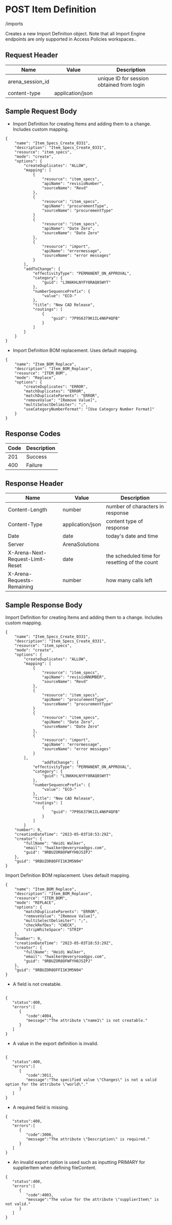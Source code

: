 # POST Item Definition


/imports

Creates a new  Import Definition object.  Note that all Import Engine endpoints are only supported in Access Policies workspaces..

## Request Header

| Name | Value | Description |
|  --- |  --- |  --- | 
| arena_session_id |   | unique ID for session obtained from login |
| content\-type | application/json |   |

## Sample Request Body
* Import Definition for creating Items and adding them to a change. Includes custom mapping.

```
{
    "name": "Item_Specs_Create_0331",
    "description": "Item_Specs_Create_0331",
    "resource": "item_specs",
    "mode": "create",
    "options": {
        "createDuplicates": "ALLOW",
        "mapping": [
            {
                "resource": "item_specs",
                "apiName": "revisioNumber",
                "sourceName": "Revd"
            },
            {
                "resource": "item_specs",
                "apiName": "procurementType",
                "sourceName": "procurementType"
            }
            {
                "resource": "item_specs",
                "apiName": "Date Zero",
                "sourceName": "Date Zero"
            },
            {
                "resource": "import",
                "apiName": "errormessage",
                "sourceName": "error messages"
            }
        ],
        "addToChange": {
            "effectivityType": "PERMANENT_ON_APPROVAL",
            "category": {
                "guid": "L3N6KHLNYFY8RAQ8SWYT"
            },
            "numberSequencePrefix": {
                "value": "ECO-"
            },
            "title": "New CAD Release",
            "routings": [
                {
                    "guid": "7P9S6379K1IL4N6P4QFB"
                }
            ]
        }
    }
}
```
* Import Definition BOM replacement.  Uses default mapping.

```
{
    "name": "Item_BOM_Replace",
    "description": "Item_BOM_Replace",
    "resource": "ITEM_BOM",
    "mode": "Replace",
    "options": {    
        "createDuplicates": "ERROR",
        "matchDuplicates": "ERROR",
        "matchDuplicateParents": "ERROR",
        "removeValue": "[Remove Value]",
        "multiSelectDelimiter": ";",
        "useCategoryNumberFormat": "[Use Category Number Format]"
    }
}
```
## Response Codes

| Code | Description |
|  --- |  --- | 
| 201 | Success |
| 400 | Failure |

## Response Header

| Name | Value | Description |
|  --- |  --- |  --- | 
| Content\-Length | number | number of characters in response |
| Content\-Type | application/json | content type of response |
| Date | date | today's date and time |
| Server | ArenaSolutions |   |
| X\-Arena\-Next\-Request\-Limit\-Reset  | date | the scheduled time for resetting of the count |
| X\-Arena\-Requests\-Remaining  | number | how many calls left |

## Sample Response Body
Import Definition for creating Items and adding them to a change. Includes custom mapping.

```
{
    "name": "Item_Specs_Create_0331",
    "description": "Item_Specs_Create_0331",
    "resource": "item_specs",
    "mode": "create",
    "options": {
        "createDuplicates": "ALLOW",
        "mapping": [
            {
                "resource": "item_specs",
                "apiName": "revisioNNUMBER",
                "sourceName": "Revd"
            },
            {
                "resource": "item_specs",
                "apiName": "procurementType",
                "sourceName": "procurementType"
            }
            {
                "resource": "item_specs",
                "apiName": "Date Zero",
                "sourceName": "Date Zero"
            },
            {
                "resource": "import",
                "apiName": "errormessage",
                "sourceName": "error messages"
            }
        ],
                "addToChange": {
            "effectivityType": "PERMANENT_ON_APPROVAL",
            "category": {
                "guid": "L3N6KHLNYFY8RAQ8SWYT"
            },
            "numberSequencePrefix": {
                "value": "ECO-"
            },
            "title": "New CAD Release",
            "routings": [
                {
                    "guid": "7P9S6379K1IL4N6P4QFB"
                }
            ]
        }
    "number": 9,
    "creationDateTime": "2023-05-03T18:53:29Z",
    "creator": {
        "fullName": "Heidi Walker",
        "email": "hwalker@everyroadgps.com",
        "guid": "9RBUZOR8OFWFYH0JSIPJ"
    },
    "guid": "9RBUZOR8OFFI1K3M5N94"
}

```
Import Definition BOM replacement.  Uses default mapping.

```
{
    "name": "Item_BOM_Replace",
    "description": "Item_BOM_Replace",
    "resource": "ITEM_BOM",
    "mode": "REPLACE",
    "options": {
        "matchDuplicateParents": "ERROR",
        "removeValue": "[Remove Value]",
        "multiSelectDelimiter": ";",
        "checkRefDes": "CHECK",
        "stripWhiteSpace": "STRIP"
    },
    "number": 9,
    "creationDateTime": "2023-05-03T18:53:29Z",
    "creator": {
        "fullName": "Heidi Walker",
        "email": "hwalker@everyroadgps.com",
        "guid": "9RBUZOR8OFWFYH0JSIPJ"
    },
    "guid": "9RBUZOR8OFFI1K3M5N94"
}
```
* A field is not creatable. 

```

{  
   "status":400,
   "errors":[  
      {  
         "code":4004,
         "message":"The attribute \"name1\" is not creatable."
      }
   ]
}
```
* A value in the export definition is invalid.

```

{  
   "status":400,
   "errors":[  
      {  
         "code":3011,
         "message":"The specified value \"Changes\" is not a valid option for the attribute \"world\"."
      }
   ]
}
```
* A required field is missing.

```
{  
   "status":400,
   "errors":[  
      {  
         "code":3006,
         "message":"The attribute \"Description\" is required."
      }
   ]
}
```
* An invalid export option is used such as inputting PRIMARY for supplierItem when defining fileContent.

```
{  
   "status":400,
   "errors":[  
      {  
         "code":4003,
         "message":"The value for the attribute \"supplierItem\" is not valid."
      }
   ]
}
```
